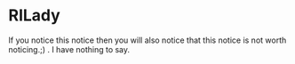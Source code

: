 # RILady
If you notice this notice then you will also notice that this notice is not worth noticing.;) . I have nothing to say.

